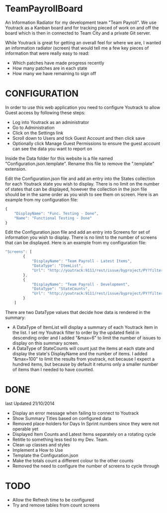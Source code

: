 TeamPayrollBoard
================

An Information Radiator for my development team "Team Payroll".  We use Youtrack as a Kanban board and for tracking pieced of work on and off the board which is then in connected to Team City and a private Git server.

While Youtrack is great for getting an overall feel for where we are, I wanted an information radiator (screen) that would tell me a few key pieces of information that were really easy to read:

* Which patches have made progress recently
* How many patches are in each state
* How many we have remaining to sign off

CONFIGURATION
=============

In order to use this web application you need to configure Youtrack to allow Guest access by following these steps:

* Log into Youtrack as an administrator
* Go to Administration
* Click on the Settings link
* Scroll down to Users and tick Guest Account and then click save
* Optionally click Manage Guest Permissions to ensure the guest account can see the data you want to report on

Inside the Data folder for this website is a file named "Configuration.json.template".  Rename this file to remove the ".template" extension.

Edit the Configuration.json file and add an entry into the States collection for each Youtrack state you wish to display.  There is no limit on the number of states that can be displayed, however the collection in the json file should be in the same order as you wish to see them on screen.  Here is an example from my configuration file:

```javascript
{
	"DisplayName": "Func. Testing - Done",
	"Name": "Functional Testing - Done"
}
```

Edit the Configuration.json file and add an entry into Screens for set of information you wish to display.  There is no limit to the number of screens that can be displayed.  Here is an example from my configuration file:

```javascript
"Screens": [
		{
			"DisplayName": "Team Payroll - Latest Items",
			"DataType": "ItemList",
			"Url": "http://youtrack:9111/rest/issue/byproject/PY?filter=project%3A+Payroll+State%3A+%7BDesigning%7D+..+%7BProduct+Owner+Review%7D+order+by%3A+updated+desc&max=6"
		},
		{
			"DisplayName": "Team Payroll - Development",
			"DataType": "StateCounts",
			"Url": "http://youtrack:9111/rest/issue/byproject/PY?filter=project%3A+Payroll+Payroll+Board%3A+5.3+State%3A+%7BDesigning%7D+..+%7BComplete%7D+Regression%3A+No+order+by%3A+updated+desc&max=100"
		}
	]
```

There are two DataType values that decide how data is rendered in the summary:

* A DataType of ItemList will display a summary of each Youtrack item in the list.  I set my Youtrack filter to order by the updated field in descending order and I added "&max=6" to limit the number of issues to display on this summary screen.
* A DataType of StateCounts will count just the items at each state and display the state's DisplayName and the number of items.  I added "&max=100" to limit the results from youtrack, not because I expect a hundred items, but because by default it returns only a smaller number of items than I needed to have counted.

DONE
====

last Updated 21/10/2014

* Display an error message when failing to connect to Youtrack
* Show Summary Titles based on configured data
* Removed place-holders for Days In Sprint numbers since they were not operable yet
* Displayed Item Counts and Latest Items separately on a rotating cycle
* Retitle to something less tied to my Dev. Team.
* Clean up classes and styles
* Implement a How to Use
* Template the Configuration.json
* Make the totals count a different colour to the other counts
* Removed the need to configure the number of screens to cycle through

TODO
====

* Allow the Refresh time to be configured
* Try and remove tables from count screens